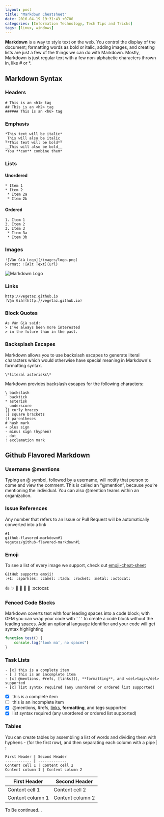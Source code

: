 ```yaml
---
layout: post
title: "Markdown Cheatsheet"
date: 2016-04-19 19:31:43 +0700
categories: [Information Technology, Tech Tips and Tricks]
tags: [linux, windows]
---
```


**Markdown** is a way to style text on the web. You control the display of the document; formatting words as
bold or italic, adding images, and creating lists are just a few of the things we can do with Markdown. Mostly,
Markdown is just regular text with a few non-alphabetic characters thrown in, like # or \*.

## Markdown Syntax

### Headers

```
# This is an <h1> tag
## This is an <h2> tag
###### This is an <h6> tag
```

### Emphasis

```
*This text will be italic*
_This will also be italic_
**This text will be bold**
__This will also be bold__
*You **can** combine them*
```

### Lists

#### Unordered

```
* Item 1
* Item 2
 * Item 2a
 * Item 2b
```

#### Ordered

```
1. Item 1
2. Item 2
3. Item 3
 * Item 3a
 * Item 3b
```

### Images

```
![Vận Già Logo](/images/logo.png)
Format: ![Alt Text](url)
```

![Markdown Logo](https://upload.wikimedia.org/wikipedia/commons/thumb/4/48/Markdown-mark.svg/200px-Markdown-mark.svg.png)

### Links

```
http://vegetaz.github.io
[Vận Già](http://vegetaz.github.io)
```

### Block Quotes

```
As Vận Già said:
> I’ve always been more interested
> in the future than in the past.
```

### Backsplash Escapes

Markdown allows you to use backslash escapes to generate literal characters which would otherwise have special meaning in Markdown's formatting syntax.

```
\*literal asterisks\*
```

Markdown provides backslash escapes for the following characters:

```
\ backslash
` backtick
* asterisk
_ underscore
{} curly braces
[] square brackets
() parentheses
# hash mark
+ plus sign
- minus sign (hyphen)
. dot
! exclamation mark
```

## Github Flavored Markdown

### Username @mentions

Typing an @ symbol, followed by a username, will notify that person to come and view the comment. This is called an “@mention”, because you’re mentioning the individual. You can also @mention teams within an organization.

### Issue References

Any number that refers to an Issue or Pull Request will be automatically
converted into a link

```
#1
github-flavored-markdown#1
vegetaz/github-flavored-markdown#1
```

### Emoji

To see a list of every image we support, check out [emoji-cheat-sheet](ww.emoji-cheat-sheet.com)

```
GitHub supports emoji!
:+1: :sparkles: :camel: :tada: :rocket: :metal: :octocat:
```

:+1: :sparkles: :camel: :tada: :rocket: :metal: :octocat:

### Fenced Code Blocks

Markdown coverts text with four leading spaces into a code block; with GFM you can wrap your code with ` ``` ` to create a code block without the leading spaces. Add an optional language identifier and your code will get syntax highlighting

```javascript
function test() {
	console.log("look ma’, no spaces")
}
```

### Task Lists

```
- [x] this is a complete item
- [ ] this is an incomplete item
- [x] @mentions, #refs, [links](), **formatting**, and <del>tags</del> supported
- [x] list syntax required (any unordered or ordered list supported)
```

- [x] this is a complete item
- [ ] this is an incomplete item
- [x] @mentions, #refs, [links](), **formatting**, and <del>tags</del> supported
- [x] list syntax required (any unordered or ordered list supported)

### Tables

You can create tables by assembling a list of words and dividing them
with hyphens - (for the first row), and then separating each column
with a pipe | :

```
First Header | Second Header
------------ | -------------
Content cell 1 | Content cell 2
Content column 1 | Content column 2
```

| First Header     | Second Header    |
| ---------------- | ---------------- |
| Content cell 1   | Content cell 2   |
| Content column 1 | Content column 2 |

To Be continued...
